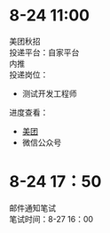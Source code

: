 # 8-24 11:00
美团秋招  
投递平台：自家平台  
内推  
投递岗位：
+ 测试开发工程师

进度查看：
+ [美团](https://campus.meituan.com/apply-record)
+ 微信公众号

# 8-24 17：50
邮件通知笔试  
笔试时间：8-27 16：00